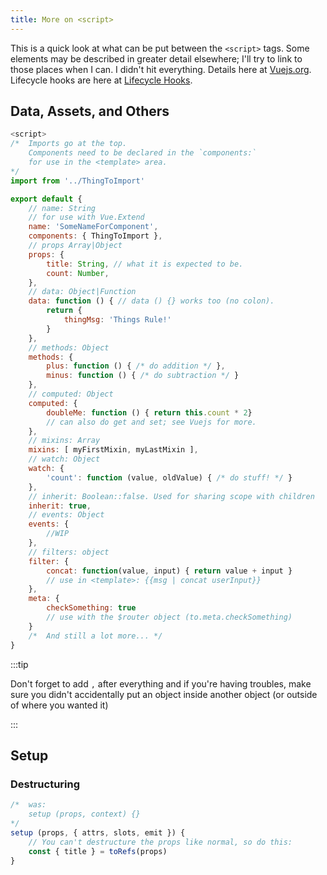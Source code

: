 ```yaml
---
title: More on <script>
---
```

This is a quick look at what can be put between the `<script>` tags. Some elements may be described in greater detail elsewhere; I'll try to link to those places when I can. 
I didn't hit everything. Details here at [Vuejs.org](https://012.vuejs.org/api/options.html). Lifecycle hooks are here at [Lifecycle Hooks](./lifecycle-hooks).
## Data, Assets, and Others 
```javascript
<script>
/*  Imports go at the top.
    Components need to be declared in the `components:`
    for use in the <template> area.
*/
import from '../ThingToImport'

export default {
    // name: String
    // for use with Vue.Extend
    name: 'SomeNameForComponent',
    components: { ThingToImport },
    // props Array|Object
    props: {
        title: String, // what it is expected to be.
        count: Number,
    },
    // data: Object|Function
    data: function () { // data () {} works too (no colon).
        return {
            thingMsg: 'Things Rule!'
        }
    },
    // methods: Object
    methods: {
        plus: function () { /* do addition */ },
        minus: function () { /* do subtraction */ }
    },
    // computed: Object
    computed: {
        doubleMe: function () { return this.count * 2}
        // can also do get and set; see Vuejs for more.
    },
    // mixins: Array
    mixins: [ myFirstMixin, myLastMixin ],
    // watch: Object
    watch: {
        'count': function (value, oldValue) { /* do stuff! */ }
    },
    // inherit: Boolean::false. Used for sharing scope with children
    inherit: true,
    // events: Object
    events: {
        //WIP
    },
    // filters: object
    filter: {
        concat: function(value, input) { return value + input }
        // use in <template>: {{msg | concat userInput}}
    },
    meta: {
        checkSomething: true
        // use with the $router object (to.meta.checkSomething)
    }
    /*  And still a lot more... */
}
```
:::tip

Don't forget to add `,` after everything and if you're having troubles, make sure you didn't accidentally put an object inside another object (or outside of where you wanted it)

:::

## Setup
### Destructuring 
```javascript
/*  was:
    setup (props, context) {}
*/
setup (props, { attrs, slots, emit }) {
    // You can't destructure the props like normal, so do this:
    const { title } = toRefs(props)
}
```